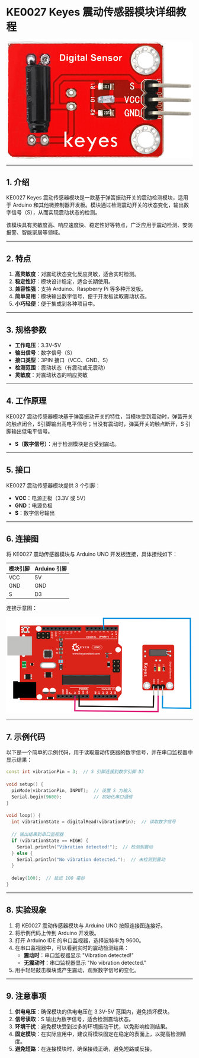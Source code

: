 # KE0027 Keyes 震动传感器模块详细教程

![image-20250312154200758](media/image-20250312154200758.png)

---

## **1. 介绍**

KE0027 Keyes 震动传感器模块是一款基于弹簧振动开关的震动检测模块，适用于 Arduino 和其他微控制器开发板。模块通过检测震动开关的状态变化，输出数字信号（S），从而实现震动状态的检测。

该模块具有灵敏度高、响应速度快、稳定性好等特点，广泛应用于震动检测、安防报警、智能家居等领域。

---

## **2. 特点**

1. **高灵敏度**：对震动状态变化反应灵敏，适合实时检测。  
2. **稳定性好**：模块设计稳定，适合长期使用。  
3. **兼容性强**：支持 Arduino、Raspberry Pi 等多种开发板。  
4. **简单易用**：模块输出数字信号，便于开发板读取震动状态。  
5. **小巧轻便**：便于集成到各种项目中。

---

## **3. 规格参数**

- **工作电压**：3.3V-5V  
- **输出信号**：数字信号（S）  
- **接口类型**：3PIN 接口（VCC、GND、S）  
- **检测范围**：震动状态（有震动或无震动）  
- **灵敏度**：对震动状态的响应灵敏  

---

## **4. 工作原理**

KE0027 震动传感器模块基于弹簧振动开关的特性，当模块受到震动时，弹簧开关的触点闭合，S引脚输出高电平信号；当没有震动时，弹簧开关的触点断开，S 引脚输出低电平信号。  
- **S（数字信号）**：用于检测模块是否受到震动。  

---

## **5. 接口**

KE0027 震动传感器模块提供 3 个引脚：  
- **VCC**：电源正极（3.3V 或 5V）  
- **GND**：电源负极  
- **S**：数字信号输出  

---

## **6. 连接图**

将 KE0027 震动传感器模块与 Arduino UNO 开发板连接，具体接线如下：  

| 模块引脚 | Arduino 引脚 |
| -------- | ------------ |
| VCC      | 5V           |
| GND      | GND          |
| S        | D3           |

连接示意图：  

![image-20250312154217893](media/image-20250312154217893.png)

---

## **7. 示例代码**

以下是一个简单的示例代码，用于读取震动传感器的数字信号，并在串口监视器中显示结果：

```cpp
const int vibrationPin = 3;  // S 引脚连接到数字引脚 D3

void setup() {
  pinMode(vibrationPin, INPUT);  // 设置 S 为输入
  Serial.begin(9600);            // 初始化串口通信
}

void loop() {
  int vibrationState = digitalRead(vibrationPin);  // 读取数字信号

  // 输出结果到串口监视器
  if (vibrationState == HIGH) {
    Serial.println("Vibration detected!");  // 检测到震动
  } else {
    Serial.println("No vibration detected.");  // 未检测到震动
  }

  delay(100);  // 延迟 100 毫秒
}
```

---

## **8. 实验现象**

1. 将 KE0027 震动传感器模块与 Arduino UNO 按照连接图连接好。  
2. 将示例代码上传到 Arduino 开发板。  
3. 打开 Arduino IDE 的串口监视器，选择波特率为 9600。  
4. 在串口监视器中，可以看到实时的震动检测结果：  
   - **震动时**：串口监视器显示 "Vibration detected!"  
   - **无震动时**：串口监视器显示 "No vibration detected."  
5. 用手轻轻敲击模块或产生震动，观察数字信号的变化。

---

## **9. 注意事项**

1. **供电电压**：确保模块的供电电压在 3.3V-5V 范围内，避免损坏模块。  
2. **信号读取**：S 输出为数字信号，适合检测震动状态。  
3. **环境干扰**：避免模块受到过多的环境振动干扰，以免影响检测结果。  
4. **固定模块**：在实际应用中，建议将模块固定在稳定的表面上，以提高检测精度。  
5. **避免短路**：在连接模块时，确保接线正确，避免短路或反接。  




